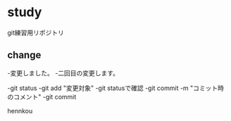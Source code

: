 # study
git練習用リポジトリ

## change
 -変更しました。
 -二回目の変更します。

-git status
-git add "変更対象"
-git statusで確認
-git commit -m "コミット時のコメント"
-git commit


hennkou
